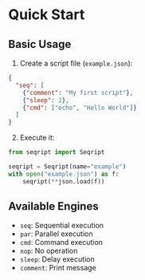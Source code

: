 # Quick Start

## Basic Usage

1. Create a script file (`example.json`):
```json
{
  "seq": [
    {"comment": "My first script"},
    {"sleep": 2},
    {"cmd": ["echo", "Hello World"]}
  ]
}
```

2. Execute it:
```python
from seqript import Seqript

seqript = Seqript(name="example")
with open("example.json") as f:
    seqript(**json.load(f))
```

## Available Engines
- `seq`: Sequential execution
- `par`: Parallel execution
- `cmd`: Command execution
- `nop`: No operation
- `sleep`: Delay execution
- `comment`: Print message